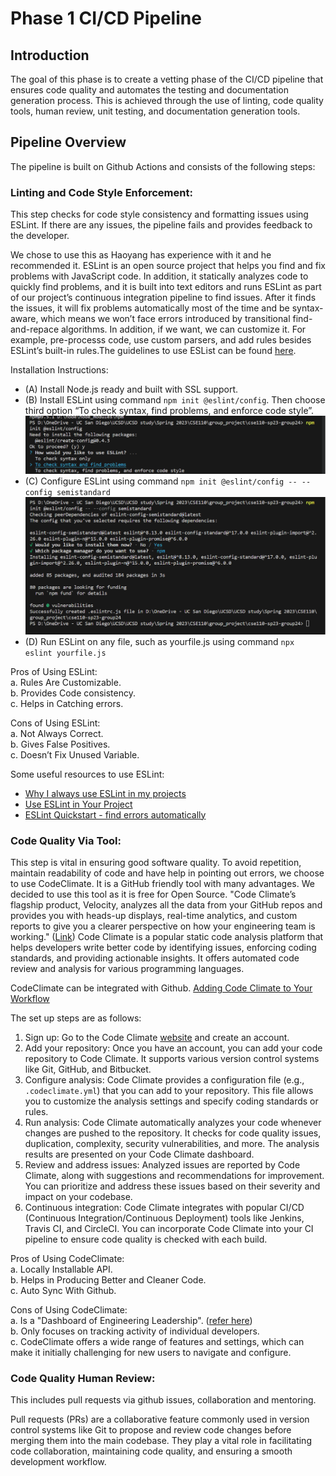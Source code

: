 # Phase 1 CI/CD Pipeline

## Introduction
The goal of this phase is to create a vetting phase of the CI/CD pipeline that ensures code quality and automates the testing and documentation generation process. This is achieved through the use of linting, code quality tools, human review, unit testing, and documentation generation tools.

## Pipeline Overview

The pipeline is built on Github Actions and consists of the following steps:

### Linting and Code Style Enforcement: 

This step checks for code style consistency and formatting issues using ESLint. If there are any issues, the pipeline fails and provides feedback to the developer. <br> 

We chose to use this as Haoyang has experience with it and he recommended it. ESLint is an open source project that helps you find and fix problems with JavaScript code. In addition, it statically analyzes code to quickly find problems, and it is built into text editors and runs ESLint as part of our project’s continuous integration pipeline to find issues. After it finds the issues, it will fix problems automatically most of the time and be syntax-aware, which means we won’t face errors introduced by transitional find-and-repace algorithms. In addition, if we want,  we can customize it. For example, pre-processs code, use custom parsers, and add rules besides ESLint’s built-in rules.The guidelines to use ESList can be found [here](https://eslint.org/docs/latest/). <br>


Installation Instructions: 
- (A) Install Node.js ready and built with SSL support.
- (B) Install ESLint using command `npm init @eslint/config`. Then choose third option “To check syntax, find problems, and enforce code style”.
![Image](install_eslint1.png)
- (C) Configure ESLint using command `npm init @eslint/config -- --config semistandard`
![Image](/admin/cipipeline/install_eslint2.png)
- (D) Run ESLint on any file, such as yourfile.js using command `npx eslint yourfile.js`

Pros of Using ESLint: <br>
a. Rules Are Customizable. <br>
b. Provides Code consistency. <br>
c. Helps in Catching errors. <br>

Cons of Using ESLint: <br>
a. Not Always Correct. <br>
b. Gives False Positives. <br>
c. Doesn’t Fix Unused Variable. <br>

Some useful resources to use ESLint:
- [Why I always use ESLint in my projects](https://youtu.be/ZuDIXV94Z1w)
- [Use ESLint in Your Project](https://eslint.org/docs/latest/use/)
- [ESLint Quickstart - find errors automatically](https://www.youtube.com/watch?v=qhuFviJn-es&ab_channel=freeCodeCamp.org)


### Code Quality Via Tool: 

This step is vital in ensuring good software quality. To avoid repetition, maintain readability of code and have help in pointing out errors, we choose to use CodeClimate. It is a GitHub friendly tool with many advantages. We decided to use this tool as it is free for Open Source. "Code Climate’s flagship product, Velocity, analyzes all the data from your GitHub repos and provides you with heads-up displays, real-time analytics, and custom reports to give you a clearer perspective on how your engineering team is working." ([Link](https://codeclimate.com/company#:~:text=Code%20Climate's%20flagship%20product%2C%20Velocity,your%20engineering%20team%20is%20working.)) Code Climate is a popular static code analysis platform that helps developers write better code by identifying issues, enforcing coding standards, and providing actionable insights. It offers automated code review and analysis for various programming languages.

CodeClimate can be integrated with Github. [Adding Code Climate to Your Workflow](https://docs.codeclimate.com/docs/workflow)

The set up steps are as follows:
1. Sign up: Go to the Code Climate [website](https://codeclimate.com/) and create an account.
2. Add your repository: Once you have an account, you can add your code repository to Code Climate. It supports various version control systems like Git, GitHub, and Bitbucket.
3. Configure analysis: Code Climate provides a configuration file (e.g., `.codeclimate.yml`) that you can add to your repository. This file allows you to customize the analysis settings and specify coding standards or rules.
4. Run analysis: Code Climate automatically analyzes your code whenever changes are pushed to the repository. It checks for code quality issues, duplication, complexity, security vulnerabilities, and more. The analysis results are presented on your Code Climate dashboard.
5. Review and address issues: Analyzed issues are reported by Code Climate, along with suggestions and recommendations for improvement. You can prioritize and address these issues based on their severity and impact on your codebase.
6. Continuous integration: Code Climate integrates with popular CI/CD (Continuous Integration/Continuous Deployment) tools like Jenkins, Travis CI, and CircleCI. You can incorporate Code Climate into your CI pipeline to ensure code quality is checked with each build.

Pros of Using CodeClimate: <br>
a. Locally Installable API. <br>
b. Helps in Producing Better and Cleaner Code. <br>
c. Auto Sync With Github. <br>

Cons of Using CodeClimate: <br>
a. Is a "Dashboard of Engineering Leadership". ([refer here](https://www.swarmia.com/alternative/code-climate-velocity/?utm_term=codeclimate&utm_campaign=SRH-COMPETITORS-USA-EN&utm_source=adwords&utm_medium=ppc&hsa_acc=6644081770&hsa_cam=16463390797&hsa_grp=134848023835&hsa_ad=616241566270&hsa_src=g&hsa_tgt=kwd-512657187732&hsa_kw=codeclimate&hsa_mt=p&hsa_net=adwords&hsa_ver=3&gclid=CjwKCAjw04yjBhApEiwAJcvNoUQn-K_7qGP7w4ULqvKiw5W3eehyMMmOwsE4cgJoeLr8B-c_713sABoCozMQAvD_BwE))<br>
b. Only focuses on tracking activity of individual developers. <br>
c. CodeClimate offers a wide range of features and settings, which can make it initially challenging for new users to navigate and configure. <br>

### Code Quality Human Review: 

This includes pull requests via github issues, collaboration and mentoring.

Pull requests (PRs) are a collaborative feature commonly used in version control systems like Git to propose and review code changes before merging them into the main codebase. They play a vital role in facilitating code collaboration, maintaining code quality, and ensuring a smooth development workflow.
